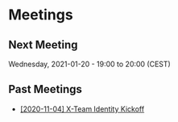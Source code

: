 # Meetings


## Next Meeting
Wednesday, 2021-01-20 - 19:00 to 20:00 (CEST) 

## Past Meetings
- [[2020-11-04] X-Team Identity Kickoff](https://github.com/iota-community/X-Team_IOTA_Identity/issues/10)